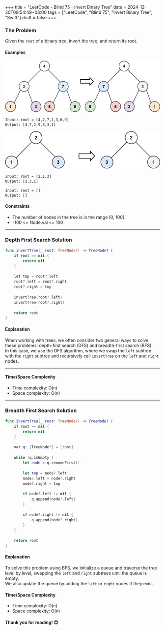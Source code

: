 +++
title = "LeetCode - Blind 75 - Invert Binary Tree"
date = 2024-12-30T09:54:49+03:00
tags = ["LeetCode", "Blind 75", "Invert Binary Tree", "Swift"]
draft = false
+++

### The Problem  
Given the `root` of a binary tree, invert the tree, and return its root.

#### Examples  
![alt image](images/invert1-tree.jpg#center)  
```
Input: root = [4,2,7,1,3,6,9]
Output: [4,7,2,9,6,3,1]
```

![alt image](images/invert2-tree.jpg#center)  
```
Input: root = [2,1,3]
Output: [2,3,1]
```

```
Input: root = []
Output: []
```

#### Constraints  
* The number of nodes in the tree is in the range [0, 100].  
* -100 <= Node.val <= 100  

---

### Depth First Search Solution  
```swift
func invertTree(_ root: TreeNode?) -> TreeNode? {
    if root == nil {
        return nil
    }

    let tmp = root?.left
    root?.left = root?.right
    root?.right = tmp

    invertTree(root?.left)
    invertTree(root?.right)

    return root
}
```

#### Explanation  
When working with trees, we often consider two general ways to solve these problems: depth-first search (DFS) and breadth-first search (BFS).  
In this case, we use the DFS algorithm, where we swap the `left` subtree with the `right` subtree and recursively call `invertTree` on the `left` and `right` nodes.  

---

#### Time/Space Complexity  
* Time complexity: O(n)  
* Space complexity: O(n)  

---

### Breadth First Search Solution  
```swift
func invertTree(_ root: TreeNode?) -> TreeNode? {
    if root == nil {
        return nil
    }

    var q: [TreeNode?] = [root]

    while !q.isEmpty {
        let node = q.removeFirst()

        let tmp = node?.left
        node?.left = node?.right
        node?.right = tmp

        if node?.left != nil {
            q.append(node?.left)
        }

        if node?.right != nil {
            q.append(node?.right)
        }
    }

    return root
}
```  

#### Explanation  
To solve this problem using BFS, we initialize a queue and traverse the tree level by level, swapping the `left` and `right` subtrees until the queue is empty.  
We also update the queue by adding the `left` or `right` nodes if they exist.  

#### Time/Space Complexity  
* Time complexity: O(n)  
* Space complexity: O(n)  

#### Thank you for reading! 😊
